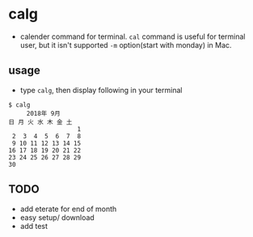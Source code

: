 # calg

* calender command for terminal. `cal` command is useful for terminal user, but it isn't supported `-m` option(start with monday) in Mac.

## usage

* type `calg`, then display following in your terminal
```
$ calg
     2018年 9月
日 月 火 水 木 金 土
                   1
 2  3  4  5  6  7  8
 9 10 11 12 13 14 15
16 17 18 19 20 21 22
23 24 25 26 27 28 29
30       
```

## TODO

* add eterate for end of month
* easy setup/ download
* add test